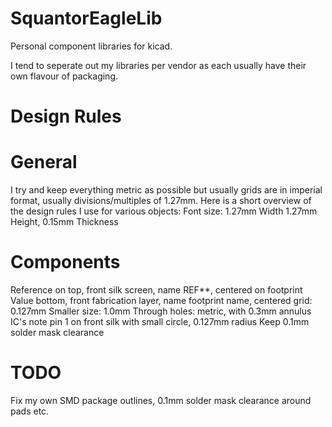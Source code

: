 SquantorEagleLib
================

Personal component libraries for kicad.

I tend to seperate out my libraries per vendor as each usually have their own flavour of packaging.

Design Rules
============

General
=======
I try and keep everything metric as possible but usually grids are in imperial format, usually divisions/multiples of 1.27mm.
Here is a short overview of the design rules I use for various objects:
Font size: 1.27mm Width 1.27mm Height, 0.15mm Thickness

Components
==========
Reference on top, front silk screen, name REF**, centered on footprint
Value bottom, front fabrication layer, name footprint name, centered
grid: 0.127mm
Smaller size: 1.0mm
Through holes: metric, with 0.3mm annulus
IC's note pin 1 on front silk with small circle, 0.127mm radius
Keep 0.1mm solder mask clearance

TODO
====
Fix my own SMD package outlines, 0.1mm solder mask clearance around pads etc.


